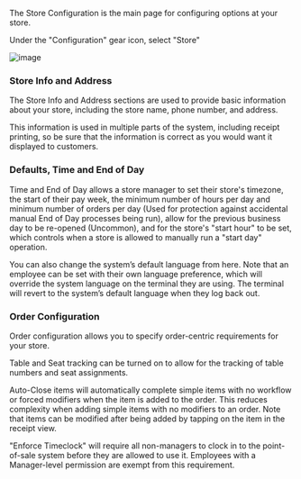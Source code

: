 The Store Configuration is the main page for configuring options at your store.
 
Under the "Configuration" gear icon, select "Store"

![image](https://github.com/user-attachments/assets/c7890ef3-75d9-4ec0-9c87-743f9b899223)

### Store Info and Address
The Store Info and Address sections are used to provide basic information about your store, including the store name, phone number, and address.
 
This information is used in multiple parts of the system, including receipt printing, so be sure that the information is correct as you would want it displayed to customers.
 
### Defaults, Time and End of Day
 
Time and End of Day allows a store manager to set their store's timezone, the start of their pay week, the minimum number of hours per day and minimum number of orders per day (Used for protection against accidental manual End of Day processes being run), allow for the previous business day to be re-opened (Uncommon), and for the store's "start hour" to be set, which controls when a store is allowed to manually run a "start day" operation.
 
You can also change the system’s default language from here. Note that an employee can be set with their own language preference, which will override the system language on the terminal they are using. The terminal will revert to the system’s default language when they log back out.

### Order Configuration
 
Order configuration allows you to specify order-centric requirements for your store.
 
Table and Seat tracking can be turned on to allow for the tracking of table numbers and seat assignments.

Auto-Close items will automatically complete simple items with no workflow or forced modifiers when the item is added to the order. This reduces complexity when adding simple items with no modifiers to an order. Note that items can be modified after being added by tapping on the item in the receipt view.
 
"Enforce Timeclock" will require all non-managers to clock in to the point-of-sale system before they are allowed to use it. Employees with a Manager-level permission are exempt from this requirement.
